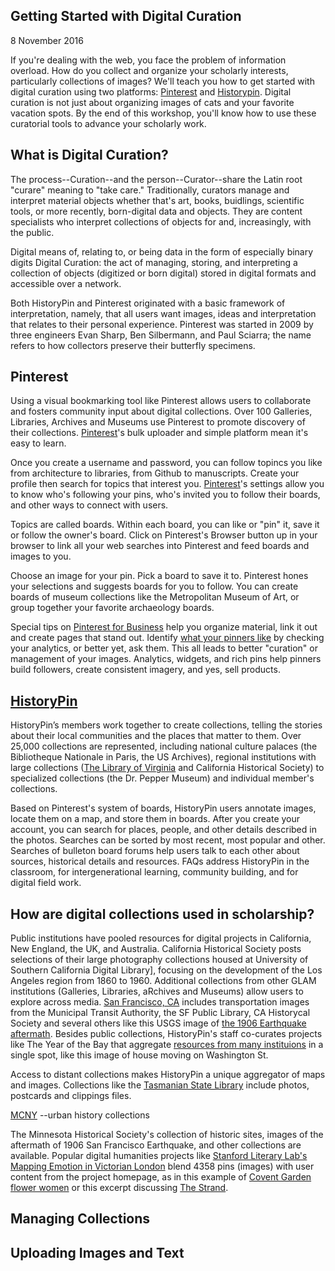 ## Getting Started with Digital Curation ##

8 November 2016

If you're dealing with the web, you face the problem of information overload. How do you collect and organize your scholarly interests, particularly collections of images? We'll teach you how to get started with digital curation using two platforms: [Pinterest](www.pinterest.com) and [Historypin](https://www.historypin.org/). Digital curation is not just about organizing images of cats and your favorite vacation spots. By the end of this workshop, you'll know how to use these curatorial tools to advance your scholarly work.  

## What is Digital Curation?

The process--Curation--and the person--Curator--share the Latin root "curare" meaning to "take care."  Traditionally, curators manage and interpret material objects whether that's art, books, buidlings, scientific tools, or more recently, born-digital data and objects.  They are content specialists who interpret collections of objects for and, increasingly, with the public.

Digital means of, relating to, or being data in the form of especially binary digits
Digital Curation: the act of managing, storing, and interpreting a collection of objects (digitized or born digital) stored in digital formats and accessible over a network.

Both HistoryPin and Pinterest originated with a basic framework of interpretation, namely, that all users want images, ideas and interpretation that relates to their personal experience. Pinterest was started in 2009 by three engineers Evan Sharp, Ben Silbermann, and Paul Sciarra; the name refers to how collectors preserve their butterfly specimens.

## Pinterest

Using a visual bookmarking tool like Pinterest allows users to collaborate and fosters community input about digital collections. Over 100 Galleries, Libraries, Archives and Museums use Pinterest to promote discovery of their collections. [Pinterest](https://about.pinterest.com/en)'s bulk uploader and simple platform mean it's easy to learn.

Once you create a username and password, you can follow topincs you like from architecture to libraries, from Github to manuscripts. Create your profile then search for topics that interest you. [Pinterest](https://www.pinterest.com/)'s settings allow you to know who's following your pins, who's invited you to follow their boards, and other ways to connect with users.

Topics are called boards. Within each board, you can like or "pin" it, save it or follow the owner's board.  Click on Pinterest's Browser button up in your browser to link all your web searches into Pinterest and feed boards and images to you. 

Choose an image for your pin.  Pick a board to save it to. Pinterest hones your selections and suggests boards for you to follow. You can create boards of museum collections like the Metropolitan Museum of Art, or group together your favorite archaeology boards.  

Special tips on [Pinterest for Business](https://business.pinterest.com/en/getting-started/) help you organize material, link it out and create pages that stand out.  Identify [what your pinners like](https://business.pinterest.com/en/pin-pro) by checking your analytics, or better yet, ask them. This all leads to better "curation" or management of your images. Analytics, widgets, and rich pins help pinners build followers, create consistent imagery, and yes, sell products.

## [HistoryPin](http://www.historypin.org/en/) 

HistoryPin’s members work together to create collections, telling the stories about their local communities and the places that matter to them. Over 25,000 collections are represented, including national culture palaces (the Bibliotheque Nationale in Paris, the US Archives), regional institutions with large collections ([The Library of Virginia](https://www.historypin.org/en/library-of-virginia-s-collection/geo/37.238012,-76.775108,11/bounds/37.09027,-76.923081,37.385465,-76.627136/paging/1) and California Historical Society) to specialized collections (the Dr. Pepper Museum) and individual member's collections. 

Based on Pinterest's system of boards, HistoryPin users annotate images, locate them on a map, and store them in boards. After you create your account, you can search for places, people, and other details described in the photos. Searches can be sorted by most recent, most popular and other. Searches of bulleton board forums help users talk to each other about sources, historical details and resources. FAQs address HistoryPin in the classroom, for intergenerational learning, community building, and for digital field work.

## How are digital collections used in scholarship? ##

Public institutions have pooled resources for digital projects in California, New England, the UK, and Australia. California Historical Society posts selections of their large photography collections housed at University of Southern California Digital Library], focusing on the development of the Los Angeles region from 1860 to 1960. Additional collections from other GLAM institutions (Galleries, Libraries, aRchives and Museums) allow users to explore across media.  [San Francisco, CA](https://www.historypin.org/en/explore/geo/37.77493,-122.419416,12/bounds/37.701624,-122.493402,37.848164,-122.34543/search/keyword:Washington%20St/sort/popular/paging/1/pin/16286) includes transportation images from the Municipal Transit Authority, the SF Public Library, CA Historycal Society and several others like this USGS image of [the 1906 Earthquake aftermath](https://www.historypin.org/en/explore/geo/37.77493,-122.419416,12/bounds/37.701624,-122.493402,37.848164,-122.34543/search/keyword:Washington%20St/sort/popular/paging/1/pin/16286). Besides public collections, HistoryPin's staff co-curates projects like The Year of the Bay that aggregate [resources from many instituions](https://www.historypin.org/en/explore/geo/37.77493,-122.419416,12/bounds/37.701624,-122.493402,37.848164,-122.34543/search/keyword:Washington%20St/sort/popular/paging/1) in a single spot, like this image of house moving on Washington St.

Access to distant collections makes HistoryPin a unique aggregator of maps and images.  Collections like the [Tasmanian State Library]( https://www.historypin.org/en/tastafe-libraries-s-collection/geo/-42.144553,146.822323,5/bounds/-50.329231,137.352108,-32.747417,156.292538/pin/319319) include photos, postcards and clippings files. 

[MCNY](https://www.historypin.org/en/museum-of-the-city-of-new-york-s-collection/geo/40.761753,-73.973919,15/bounds/40.752976,-73.983168,40.770528,-73.964671/paging/1/pin/21281) --urban history collections

The Minnesota Historical Society's collection of historic sites, images of the aftermath of 1906 San Francisco Earthquake, and other collections are available. Popular digital humanities projects like [Stanford Literary Lab's Mapping Emotion in Victorian London](https://www.historypin.org/en/collections/sort/popular/paging/1) blend 4358 pins (images) with user content from the project homepage, as in this example of [Covent Garden flower women](https://www.historypin.org/en/victorian-london/pin/57647/) or this excerpt discussing [The Strand](https://www.historypin.org/en/victorian-london/geo/51.512907,-0.103854,14/bounds/51.498482,-0.122351,51.527327,-0.085357/sort/-date_taken/paging/1/pin/285311/state/hybrid).

## Managing Collections ##

## Uploading Images and Text ##

## 





